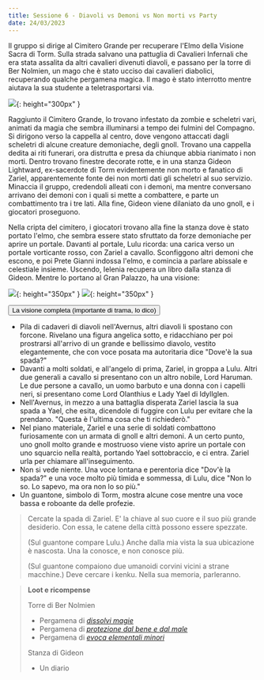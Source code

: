 ```yaml
---
title: Sessione 6 - Diavoli vs Demoni vs Non morti vs Party
date: 24/03/2023
---
```


Il gruppo si dirige al Cimitero Grande per recuperare l'Elmo della Visione Sacra di Torm. Sulla strada salvano una pattuglia di Cavalieri Infernali che era stata assalita da altri cavalieri divenuti diavoli, e passano per la torre di Ber Nolmien, un mago che è stato ucciso dai cavalieri diabolici, recuperando qualche pergamena magica. Il mago è stato interrotto mentre aiutava la sua studente a teletrasportarsi via.

![](https://5e.tools/img/adventure/BGDIA/026-jkxip-02-01.png){: height="300px" }

Raggiunto il Cimitero Grande, lo trovano infestato da zombie e scheletri vari, animati da magia che sembra illuminarsi a tempo dei fulmini del Compagno. Si dirigono verso la cappella al centro, dove vengono attaccati dagli scheletri di alcune creature demoniache, degli gnoll. Trovano una cappella dedita ai riti funerari, ora distrutta e presa da chiunque abbia rianimato i non morti. Dentro trovano finestre decorate rotte, e in una stanza Gideon Lightward, ex-sacerdote di Torm evidentemente non morto e fanatico di Zariel, apparentemente fonte dei non morti dati gli scheletri al suo servizio. Minaccia il gruppo, credendoli alleati con i demoni, ma mentre conversano arrivano dei demoni con i quali si mette a combattere, e parte un combattimento tra i tre lati. Alla fine, Gideon viene dilaniato da uno gnoll, e i giocatori proseguono.

Nella cripta del cimitero, i giocatori trovano alla fine la stanza dove è stato portato l'elmo, che sembra essere stato sfruttato da forze demoniache per aprire un portale. Davanti al portale, Lulu ricorda: una carica verso un portale vorticante rosso, con Zariel a cavallo. Sconfiggono altri demoni che escono, e poi Prete Gianni indossa l'elmo, e comincia a parlare abissale e celestiale insieme. Uscendo, Ielenia recupera un libro dalla stanza di Gideon. Mentre lo portano al Gran Palazzo, ha una visione:

![](https://5e.tools/img/adventure/BGDIA/039-637001885543345186.png){: height="350px" } ![](https://pbs.twimg.com/media/EerMRvtXYAAsz4B?format=png&name=medium){: height="350px" }

<button type="button" class="collapsible coll-secondary">La visione completa (importante di trama, lo dico)</button>
<div class="collapsible-content hidden" markdown="1">

- Pila di cadaveri di diavoli nell'Avernus, altri diavoli li spostano con forcone. Rivelano una figura angelica sotto, e ridacchiano per poi prostrarsi all'arrivo di un grande e bellissimo diavolo, vestito elegantemente, che con voce posata ma autoritaria dice "Dove'è la sua spada?"
- Davanti a molti soldati, e all'angelo di prima, Zariel, in groppa a Lulu. Altri due generali a cavallo si presentano con un altro nobile, Lord Haruman. Le due persone a cavallo, un uomo barbuto e una donna con i capelli neri, si presentano come Lord Olanthius e Lady Yael di Idyllglen.
- Nell'Avernus, in mezzo a una battaglia disperata Zariel lascia la sua spada a Yael, che esita, dicendole di fuggire con Lulu per evitare che la prendano. "Questa è l'ultima cosa che ti richiederò."
- Nel piano materiale, Zariel e una serie di soldati combattono furiosamente con un armata di gnoll e altri demoni. A un certo punto, uno gnoll molto grande e mostruoso viene visto aprire un portale con uno squarcio nella realtà, portando Yael sottobraccio, e ci entra. Zariel urla per chiamare all'inseguimento.
- Non si vede niente. Una voce lontana e perentoria dice "Dov'è la spada?" e una voce molto più timida e sommessa, di Lulu, dice "Non lo so. Lo sapevo, ma ora non lo so più."
- Un guantone, simbolo di Torm, mostra alcune cose mentre una voce bassa e roboante da delle profezie. 

</div>

> Cercate la spada di Zariel. E' la chiave al suo cuore e il suo più grande desiderio. Con essa, le catene della città possono essere spezzate. 
>
> <span style="font-style: normal">(Sul guantone compare Lulu.)</span> Anche dalla mia vista la sua ubicazione è nascosta. Una la conosce, e non conosce più.
>
> <span style="font-style: normal">(Sul guantone compaiono due umanoidi corvini vicini a strane macchine.)</span> Deve cercare i kenku. Nella sua memoria, parleranno.

> **Loot e ricompense**
> 
> Torre di Ber Nolmien
> - Pergamena di [*dissolvi magie*](https://dungeonsanddragons.fandom.com/it/wiki/Dissolvi_Magie)
> - Pergamena di [*protezione dal bene e dal male*](https://dungeonsanddragons.fandom.com/it/wiki/Protezione_dal_Bene_e_dal_Male)
> - Pergamena di [*evoca elementali minori*](https://dungeonsanddragons.fandom.com/it/wiki/Evoca_Elementali_Minori)
>
> Stanza di Gideon
> - Un diario
